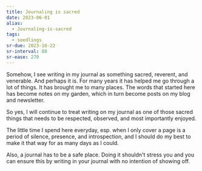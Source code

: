 ```yaml
---
title: Journaling is sacred
date: 2023-06-01
alias:
  - Journaling-is-sacred
tags:
  - seedlings
sr-due: 2023-10-22
sr-interval: 88
sr-ease: 270
---
```

Somehow, I see writing in my journal as something sacred, reverent, and venerable. And perhaps it is. For many years it has helped me go through a lot of things. It has brought me to many places. The words that started here has become notes on my garden, which in turn become posts on my blog and newsletter.

So yes, I will continue to treat writing on my journal as one of those sacred things that needs to be respected, observed, and most importantly enjoyed.

The little time I spend here everyday, esp. when I only cover a page is a period of silence, presence, and introspection, and I should do my best to make it that way for as many days as I could.

Also, a journal has to be  a safe place. Doing it shouldn't stress you and you can ensure this by writing in your journal with no intention of showing off.